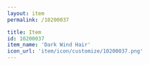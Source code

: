 ```yaml
---
layout: item
permalink: /10200037

title: Item
id: 10200037
item_name: 'Dark Wind Hair'
icon_url: 'item/icon/customize/10200037.png'
---
```

